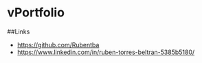 # vPortfolio

##Links
- https://github.com/Rubentba
- https://www.linkedin.com/in/ruben-torres-beltran-5385b5180/